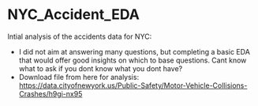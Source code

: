 # NYC_Accident_EDA

Intial analysis of the accidents data for NYC: 

* I did not aim at answering many questions, but completing a basic EDA that would offer good insights on which to base questions. Cant know what to ask if you dont know what you dont have?
* Download file from here for analysis:
  https://data.cityofnewyork.us/Public-Safety/Motor-Vehicle-Collisions-Crashes/h9gi-nx95
